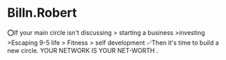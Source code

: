 # Billn.Robert
⭕If your main circle isn't discussing > starting a business >investing >Escaping 9-5 life > Fitness > self development  ✅Then it's time to build a new circle.  YOUR NETWORK IS YOUR NET-WORTH .
